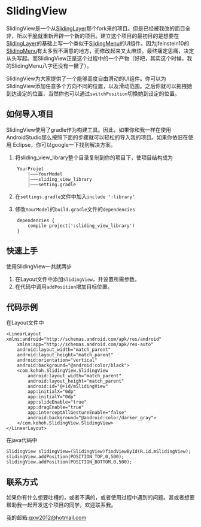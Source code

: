 # SlidingView #
SlidingView是一个从[SlidingLayer](https://github.com/6wunderkinder/android-sliding-layer-lib "SlidingLayer")那个fork来的项目。但是已经被我改的面目全非，所以干脆就重新开辟一个新的项目。建立这个项目的最初目的是想要在[SlidingLayer](https://github.com/6wunderkinder/android-sliding-layer-lib "SlidingLayer")的基础上写一个类似于[SlidingMenu](https://github.com/jfeinstein10/SlidingMenu "SlidingMenu")的UI组件。因为jfeinstein10的[SlidingMenu](https://github.com/jfeinstein10/SlidingMenu "SlidingMenu")有太多我不满意的地方，而修改起来又太麻烦。最终痛定思痛，决定从头写起。而SlidingView正是这个过程中的一个产物（好吧，其实这个时候，我的SlidingMenu八字还没有一撇了）。<br>

SlidingView为大家提供了一个能够高度自由滑动的UI组件。你可以为SlidingView添加任意多个方向不同的位置，以及滑动范围。之后你就可以拖拽她到达设定的位置，当然你也可以通过`switchPosition`切换她到设定的位置。
## 如何导入项目 ##
SlidingView使用了gradle作为构建工具。因此，如果你和我一样在使用AndroidStudio那么按照下面的步骤就可以轻松的导入我的项目。如果你依旧在使用 Eclipse，你可以google一下找到解决方案。  


1. 将sliding_view_library整个目录复制到你的项目下，使项目结构成为 
```
	YourProjet  
		|———YourModel  
		|———sliding_view_library  
		|———setting.gradle
```

2. 在`settings.gradle`文件中加入`include ':library'`

3. 修改`YourModel`的`build.gradle`文件的`dependencies`
```
	dependencies {
    	compile project(':sliding_view_library')
	}
```
## 快速上手 ##
使用SlidingView一共就两步

1. 在Layout文件中添加`SlidingView`，并设置所需参数。
2. 在代码中调用`addPosition`增加目标位置。

## 代码示例 ##
在Layout文件中

    <LinearLayout xmlns:android="http://schemas.android.com/apk/res/android"
    	xmlns:app="http://schemas.android.com/apk/res-auto"
	    android:layout_width="match_parent"
	    android:layout_height="match_parent"
	    android:orientation="vertical"
	    android:background="@android:color/black">
	    <com.kohoh.SlidingView.SlidingView
		    android:layout_width="match_parent"
		    android:layout_height="match_parent"
		    android:id="@+id/mSlidingView"
		    app:initialX="0dp"
		    app:initialY="0dp"
		    app:slideEnable="true"
		    app:dragEnable="true"
		    app:interceptAllGestureEnable="false"
		    android:background="@android:color/darker_gray">
	    </com.kohoh.SlidingView.SlidingView>
    </LinearLayout>


在java代码中

    SlidingView slidingView=(SlidingView)findViewById(R.id.mSlidingView);
    slidingView.addPosition(POSITION_TOP,0,500);
    slidingView.addPosition(POSITION_BOTTOM,0,500);

## 联系方式 ##

如果你有什么想要吐槽的，或者不满的，或者使用过程中遇到的问题。甚或者想要帮助我一起开发这个项目的同学，欢迎联系我。

我的邮箱:qxw2012@hotmail.com


